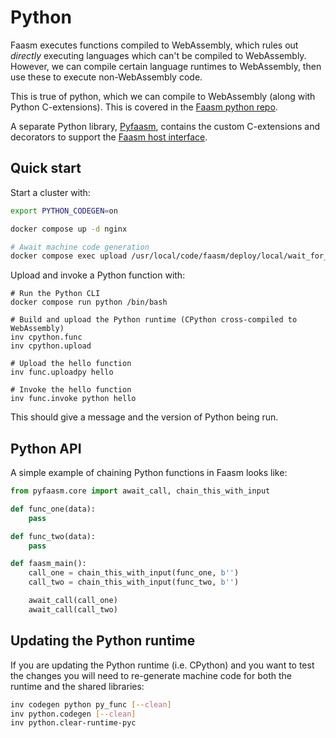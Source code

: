 # Python

Faasm executes functions compiled to WebAssembly, which rules out _directly_
executing languages which can't be compiled to WebAssembly. However, we can
compile certain language runtimes to WebAssembly, then use these to execute
non-WebAssembly code.

This is true of python, which we can compile to WebAssembly (along with Python
C-extensions). This is covered in the [Faasm python
repo](https://github.com/faasm/python).

A separate Python library, [Pyfaasm](https://github.com/faasm/pyfaasm),
contains the custom C-extensions and decorators to support the [Faasm host
interface](host_interface.md).

## Quick start

Start a cluster with:

```bash
export PYTHON_CODEGEN=on

docker compose up -d nginx

# Await machine code generation
docker compose exec upload /usr/local/code/faasm/deploy/local/wait_for_upload.sh localhost 8002
```

Upload and invoke a Python function with:

```
# Run the Python CLI
docker compose run python /bin/bash

# Build and upload the Python runtime (CPython cross-compiled to WebAssembly)
inv cpython.func
inv cpython.upload

# Upload the hello function
inv func.uploadpy hello

# Invoke the hello function
inv func.invoke python hello
```

This should give a message and the version of Python being run.

## Python API

A simple example of chaining Python functions in Faasm looks like:

```python
from pyfaasm.core import await_call, chain_this_with_input

def func_one(data):
    pass

def func_two(data):
    pass

def faasm_main():
    call_one = chain_this_with_input(func_one, b'')
    call_two = chain_this_with_input(func_two, b'')

    await_call(call_one)
    await_call(call_two)
```

## Updating the Python runtime

If you are updating the Python runtime (i.e. CPython) and you want to test the
changes you will need to re-generate machine code for both the runtime and the
shared libraries:

```bash
inv codegen python py_func [--clean]
inv python.codegen [--clean]
inv python.clear-runtime-pyc
```
